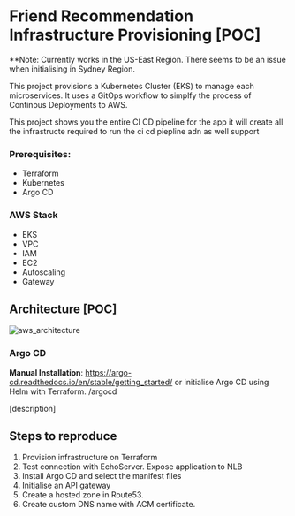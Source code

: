 

# Friend Recommendation Infrastructure Provisioning [POC]
**Note: Currently works in the US-East Region. There seems to be an issue when initialising in Sydney Region.

This project provisions a Kubernetes Cluster (EKS) to manage each microservices.  It uses a GitOps workflow to simplfy the process of Continous Deployments to AWS.

This project shows you the entire CI CD pipeline for the app 
it will create all the infrastructe required to run the ci cd piepline adn as well support 


### Prerequisites:
- Terraform 
- Kubernetes 
- Argo CD

### AWS Stack 
- EKS
- VPC
- IAM 
- EC2
- Autoscaling 
- Gateway 

## Architecture **[POC]**
![aws_architecture](https://github.com/philipdaquin/friend-recommendation-provision/assets/85416532/e1ec189e-6631-4d93-b099-41378943201e)



### Argo CD 
**Manual Installation**: https://argo-cd.readthedocs.io/en/stable/getting_started/
or initialise Argo CD using Helm with Terraform. /argocd

[description]




## Steps to reproduce
1. Provision infrastructure on Terraform 
2. Test connection with EchoServer. Expose application to NLB 
3. Install Argo CD and select the manifest files 
4. Initialise an API gateway
5. Create a hosted zone in Route53. 
6. Create custom DNS name with ACM certificate. 
